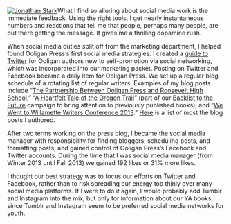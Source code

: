 [![Jonathan Stark](http://laurenhudgins.com/wp-content/uploads/2014/02/jonathanstark-200x300.jpg)](http://laurenhudgins.com/wp-content/uploads/2014/02/jonathanstark.jpg)What I find so alluring about social media work is the immediate feedback. Using the right tools, I get nearly instantaneous numbers and reactions that tell me that people, perhaps many people, are out there getting the message. It gives me a thrilling dopamine rush.

When social media duties split off from the marketing department, I helped found Ooligan Press’s first social media strategies. I created a [guide to Twitter](http://laurenhudgins.com/social-media/an-authors-guide-to-twitter/ "An Author’s Guide to Twitter") for Ooligan authors new to self-promotion via social networking, which was incorporated into our marketing packet. Posting on Twitter and Facebook became a daily item for Ooligan Press. We set up a regular blog schedule of a rotating list of regular writers. Examples of my blog posts include “[The Partnership Between Ooligan Press and Roosevelt High School](http://ooligan.pdx.edu/the-partnership-between-ooligan-press-and-roosevelt-high-school/ "Ooligan Press and RHS"),” “[A Heartfelt Tale of the Oregon Trail](http://ooligan.pdx.edu/a-heartfelt-tale-of-the-oregon-trail/ "Heart for Any Fate")” (part of our [Backlist to the Future](http://ooligan.pdx.edu/topics/backlist-to-the-future/ "Backlist to the Future") campaign to bring attention to previously published books), and “[We Went to Willamette Writers Conference 2013](http://ooligan.pdx.edu/we-went-to-willamette-writers-conference-2013/ "WW C2013").” [Here](http://ooligan.pdx.edu/author/lauren-hudgins/ "Hudgins blog posts") is a list of most the blog posts I authored.

After two terms working on the press blog, I became the social media manager with responsibility for finding bloggers, scheduling posts, and formatting posts, and gained control of Ooligan Press’s Facebook and Twitter accounts. During the time that I was social media manager (from Winter 2013 until Fall 2013) we gained 192 likes or 31% more likes.

I thought our best strategy was to focus our efforts on Twitter and Facebook, rather than to risk spreading our energy too thinly over many social media platforms. If I were to do it again, I would probably add Tumblr and Instagram into the mix, but only for information about our YA books, since Tumblr and Instagram seem to be preferred social media networks for youth.
